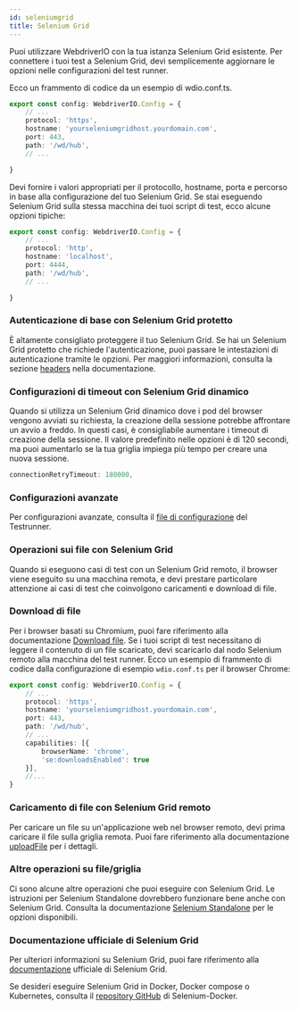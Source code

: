 ```yaml
---
id: seleniumgrid
title: Selenium Grid
---
```


Puoi utilizzare WebdriverIO con la tua istanza Selenium Grid esistente. Per connettere i tuoi test a Selenium Grid, devi semplicemente aggiornare le opzioni nelle configurazioni del test runner.

Ecco un frammento di codice da un esempio di wdio.conf.ts.

```ts title=wdio.conf.ts
export const config: WebdriverIO.Config = {
    // ...
    protocol: 'https',
    hostname: 'yourseleniumgridhost.yourdomain.com',
    port: 443,
    path: '/wd/hub',
    // ...

}
```
Devi fornire i valori appropriati per il protocollo, hostname, porta e percorso in base alla configurazione del tuo Selenium Grid.
Se stai eseguendo Selenium Grid sulla stessa macchina dei tuoi script di test, ecco alcune opzioni tipiche:

```ts title=wdio.conf.ts
export const config: WebdriverIO.Config = {
    // ...
    protocol: 'http',
    hostname: 'localhost',
    port: 4444,
    path: '/wd/hub',
    // ...

}
```

### Autenticazione di base con Selenium Grid protetto

È altamente consigliato proteggere il tuo Selenium Grid. Se hai un Selenium Grid protetto che richiede l'autenticazione, puoi passare le intestazioni di autenticazione tramite le opzioni.
Per maggiori informazioni, consulta la sezione [headers](https://webdriver.io/docs/configuration/#headers) nella documentazione.

### Configurazioni di timeout con Selenium Grid dinamico

Quando si utilizza un Selenium Grid dinamico dove i pod del browser vengono avviati su richiesta, la creazione della sessione potrebbe affrontare un avvio a freddo. In questi casi, è consigliabile aumentare i timeout di creazione della sessione. Il valore predefinito nelle opzioni è di 120 secondi, ma puoi aumentarlo se la tua griglia impiega più tempo per creare una nuova sessione.

```ts
connectionRetryTimeout: 180000,
```

### Configurazioni avanzate

Per configurazioni avanzate, consulta il [file di configurazione](https://webdriver.io/docs/configurationfile) del Testrunner.

### Operazioni sui file con Selenium Grid

Quando si eseguono casi di test con un Selenium Grid remoto, il browser viene eseguito su una macchina remota, e devi prestare particolare attenzione ai casi di test che coinvolgono caricamenti e download di file.

### Download di file

Per i browser basati su Chromium, puoi fare riferimento alla documentazione [Download file](https://webdriver.io/docs/api/browser/downloadFile). Se i tuoi script di test necessitano di leggere il contenuto di un file scaricato, devi scaricarlo dal nodo Selenium remoto alla macchina del test runner. Ecco un esempio di frammento di codice dalla configurazione di esempio `wdio.conf.ts` per il browser Chrome:

```ts title=wdio.conf.ts
export const config: WebdriverIO.Config = {
    // ...
    protocol: 'https',
    hostname: 'yourseleniumgridhost.yourdomain.com',
    port: 443,
    path: '/wd/hub',
    // ...
    capabilities: [{
        browserName: 'chrome',
        'se:downloadsEnabled': true
    }],
    //...
}
```

### Caricamento di file con Selenium Grid remoto

Per caricare un file su un'applicazione web nel browser remoto, devi prima caricare il file sulla griglia remota. Puoi fare riferimento alla documentazione [uploadFile](https://webdriver.io/docs/api/browser/uploadFile) per i dettagli.

### Altre operazioni su file/griglia

Ci sono alcune altre operazioni che puoi eseguire con Selenium Grid. Le istruzioni per Selenium Standalone dovrebbero funzionare bene anche con Selenium Grid. Consulta la documentazione [Selenium Standalone](https://webdriver.io/docs/api/selenium/) per le opzioni disponibili.

### Documentazione ufficiale di Selenium Grid

Per ulteriori informazioni su Selenium Grid, puoi fare riferimento alla [documentazione](https://www.selenium.dev/documentation/grid/) ufficiale di Selenium Grid.

Se desideri eseguire Selenium Grid in Docker, Docker compose o Kubernetes, consulta il [repository GitHub](https://github.com/SeleniumHQ/docker-selenium) di Selenium-Docker.